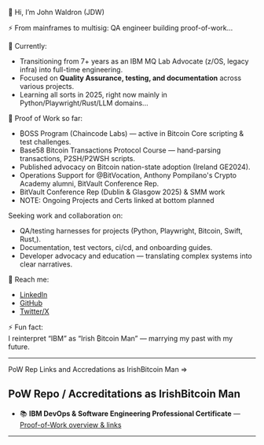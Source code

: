 👋 Hi, I’m John Waldron (JDW)

⚡ From mainframes to multisig: QA engineer building proof-of-work...  

🌱 Currently:  
- Transitioning from 7+ years as an IBM MQ Lab Advocate (z/OS, legacy infra) into full-time engineering.  
- Focused on **Quality Assurance, testing, and documentation** across various projects.  
- Learning all sorts in 2025, right now mainly in Python/Playwright/Rust/LLM domains...

🔭 Proof of Work so far:  
- ₿OSS Program (Chaincode Labs) — active in Bitcoin Core scripting & test challenges.  
- Base58 Bitcoin Transactions Protocol Course — hand-parsing transactions, P2SH/P2WSH scripts.  
- Published advocacy on Bitcoin nation-state adoption (Ireland GE2024).  
- Operations Support for @BitVocation, Anthony Pompilano's Crypto Academy alumni, BitVault Conference Rep.
- BitVault Conference Rep (Dublin & Glasgow 2025) & SMM work
- NOTE: Ongoing Projects and Certs linked at bottom planned  

Seeking work and collaboration on:  
- QA/testing harnesses for projects (Python, Playwright, Bitcoin, Swift, Rust,).  
- Documentation, test vectors, ci/cd, and onboarding guides.  
- Developer advocacy and education — translating complex systems into clear narratives.  

💬 Reach me:  
- [LinkedIn](https://www.linkedin.com/in/johndtwaldron/)  
- [GitHub](https://github.com/johndtwaldron)  
- [Twitter/X](https://twitter.com/johndtwaldron)  

⚡ Fun fact:  
I reinterpret “IBM” as “Irish ₿itcoin Man” — marrying my past with my future. 

---

PoW Rep Links and Accredations as IrishBitcoin Man => 

## PoW Repo / Accreditations as IrishBitcoin Man

- 📚 **IBM DevOps & Software Engineering Professional Certificate** — [Proof-of-Work overview & links](./JDW.DevOps_Pro_Cert.md)

---

